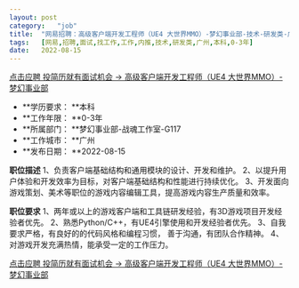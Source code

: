 ```yaml
---
layout:	post
category:	"job"
title:	"网易招聘：高级客户端开发工程师（UE4 大世界MMO）-梦幻事业部-技术-研发类-广州本科0-3年"
tags:	[网易,招聘,面试,找工作,工作,内推,技术,研发类,广州,本科,0-3年]
date:	2022-08-15
---
```


[点击应聘 投简历就有面试机会 -> 高级客户端开发工程师（UE4 大世界MMO）-梦幻事业部](http://mobile.bole.netease.com/bole/boleDetail?id=35813&employeeId=346f03c3cda5f04c&key=all)



- **学历要求： **本科
- **工作年限： **0-3年
- **所属部门： **梦幻事业部-战魂工作室-G117
- **工作城市： **广州
- **发布日期： **2022-08-15



**职位描述**
1、负责客户端基础结构和通用模块的设计、开发和维护。
2、以提升用户体验和开发效率为目标，对客户端基础结构和性能进行持续优化。
3、开发面向游戏策划、美术等职位的游戏内容编辑工具，提高游戏内容生产质量和效率。



**职位要求**
1、两年或以上的游戏客户端和工具链研发经验，有3D游戏项目开发经验者优先。
2、熟悉Python/C++，有UE4引擎使用和开发经验者优先。
3、自我要求严格，有良好的的代码风格和编程习惯， 善于沟通，有团队合作精神。
4、对游戏开发充满热情，能承受一定的工作压力。



[点击应聘 投简历就有面试机会 -> 高级客户端开发工程师（UE4 大世界MMO）-梦幻事业部](http://mobile.bole.netease.com/bole/boleDetail?id=35813&employeeId=346f03c3cda5f04c&key=all)